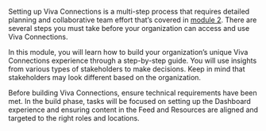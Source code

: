 Setting up Viva Connections is a multi-step process that requires
detailed planning and collaborative team effort that’s covered in [module
2](/learn/modules/viva-connections-plan/). There are several steps you must take before your organization can
access and use Viva Connections.

In this module, you will learn how to build your organization’s unique
Viva Connections experience through a step-by-step guide. You will use
insights from various types of stakeholders to make decisions. Keep in
mind that stakeholders may look different based on the organization.

Before building Viva Connections, ensure technical requirements have
been met. In the build phase, tasks will be focused on setting up the
Dashboard experience and ensuring content in the Feed and Resources are
aligned and targeted to the right roles and locations.